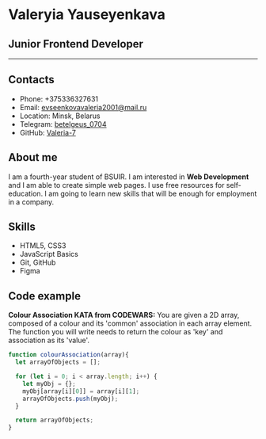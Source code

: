 # Valeryia Yauseyenkava

## Junior Frontend Developer

---

## Contacts

- Phone: +375336327631
- Email: [evseenkovavaleria2001@mail.ru](mailto:evseenkovavaleria2001@mail.ru)
- Location: Minsk, Belarus
- Telegram: [betelgeus_0704](https://t.me/betelgeus_0704)
- GitHub: [Valeria-7](https://github.com/Valeria-7)

## About me

I am a fourth-year student of BSUIR. I am interested in **Web Development** and I am able to create simple web pages. I use free resources for self-education. I am going to learn new skills that will be enough for employment in a company.

## Skills

- HTML5, CSS3
- JavaScript Basics
- Git, GitHub
- Figma

## Code example

**Colour Association KATA from CODEWARS:** You are given a 2D array, composed of a colour and its 'common' association in each array element. The function you will write needs to return the colour as 'key' and association as its 'value'.

```JavaScript
function colourAssociation(array){
  let arrayOfObjects = [];

  for (let i = 0; i < array.length; i++) {
    let myObj = {};
    myObj[array[i][0]] = array[i][1];
    arrayOfObjects.push(myObj);
  }

  return arrayOfObjects;
}
```
